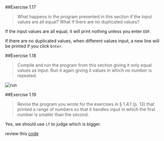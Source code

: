 ##Exercise 1.17

> What happens in the program presented in this section if the input values are all equal? What if there are no duplicated values?

If the input values are all equal, it will print nothing unless you enter `EOF`.

If there are no duplicated values, when different values input, a new line will be printed if you click `Enter`.

##Exercise 1.18

> Compile and run the program from this section giving it only equal values as input. Run it again giving it values in which no number is repeated.

![run](https://db.tt/F38zExnq)

##Exercise 1.19

> Revise the program you wrote for the exercises in § 1.4.1 (p. 13) that printed a range of numbers so that it handles input in which the first number is smaller than the second.

Yes, we should use `if` to judge which is bigger.

review this [code](https://github.com/pezy/Cpp-Primer/blob/master/ch01/ex1_11.cpp)
